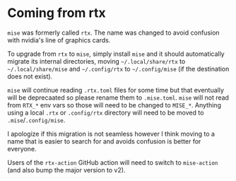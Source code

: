 # Coming from rtx

`mise` was formerly called `rtx`. The name was changed to avoid confusion with nvidia's
line of graphics cards.

To upgrade from `rtx` to `mise`, simply install `mise` and it should automatically
migrate its internal directories, moving `~/.local/share/rtx` to `~/.local/share/mise`
and `~/.config/rtx` to `~/.config/mise` (if the destination does not exist).

`mise` will continue reading `.rtx.toml` files for some time but that eventually will
be deprecaated so please rename them to `.mise.toml`. `mise` will not read from `RTX_*`
env vars so those will need to be changed to `MISE_*`. Anything using a local `.rtx` or
`.config/rtx` directory will need to be moved to `.mise`/`.config/mise`.

I apologize if this migration is not seamless however I think moving to a name that
is easier to search for and avoids confusion is better for everyone.

Users of the `rtx-action` GitHub action will need to switch to `mise-action` (and also
bump the major version to v2).
